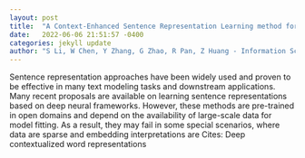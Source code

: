 ```yaml
---
layout: post
title:  "A Context-Enhanced Sentence Representation Learning method for Close Domains with Topic Modeling"
date:   2022-06-06 21:51:57 -0400
categories: jekyll update
author: "S Li, W Chen, Y Zhang, G Zhao, R Pan, Z Huang - Information Sciences, 2022"
---
```

Sentence representation approaches have been widely used and proven to be effective in many text modeling tasks and downstream applications. Many recent proposals are available on learning sentence representations based on deep neural frameworks. However, these methods are pre-trained in open domains and depend on the availability of large-scale data for model fitting. As a result, they may fail in some special scenarios, where data are sparse and embedding interpretations are  Cites: Deep contextualized word representations